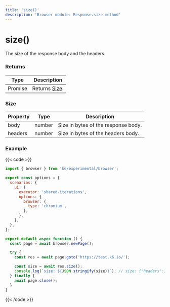 ```yaml
---
title: 'size()'
description: 'Browser module: Response.size method'
---
```


# size()

The size of the response body and the headers.

### Returns

| Type          | Description            |
| ------------- | ---------------------- |
| Promise<Size> | Returns [Size](#size). |

### Size

| Property | Type   | Description                         |
| -------- | ------ | ----------------------------------- |
| body     | number | Size in bytes of the response body. |
| headers  | number | Size in bytes of the headers body.  |

### Example

{{< code >}}

```javascript
import { browser } from 'k6/experimental/browser';

export const options = {
  scenarios: {
    ui: {
      executor: 'shared-iterations',
      options: {
        browser: {
          type: 'chromium',
        },
      },
    },
  },
};

export default async function () {
  const page = await browser.newPage();

  try {
    const res = await page.goto('https://test.k6.io/');

    const size = await res.size();
    console.log(`size: ${JSON.stringify(size)}`); // size: {"headers":174,"body":11279}
  } finally {
    await page.close();
  }
}
```

{{< /code >}}
